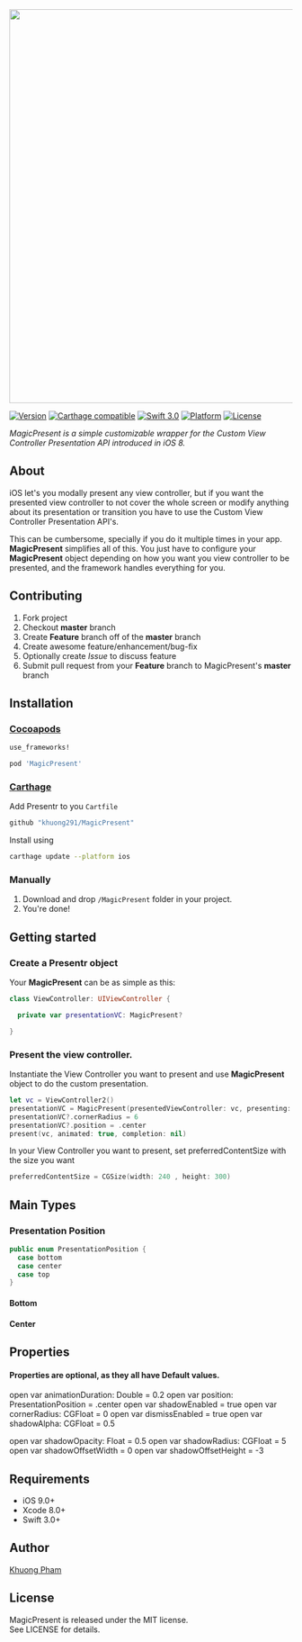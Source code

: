 <img src="https://image.ibb.co/hpOVFw/Logo.png" width="700">

[![Version](https://img.shields.io/cocoapods/v/Presentr.svg?style=flat)](http://cocoapods.org/pods/Presentr)
[![Carthage compatible](https://img.shields.io/badge/Carthage-compatible-4BC51D.svg?style=flat)](https://github.com/Carthage/Carthage)
[![Swift 3.0](https://img.shields.io/badge/Swift-3.0-orange.svg?style=flat)](https://developer.apple.com/swift/)
[![Platform](https://img.shields.io/cocoapods/p/Presentr.svg?style=flat)](http://cocoapods.org/pods/Presentr)
[![License](https://img.shields.io/cocoapods/l/Presentr.svg?style=flat)](http://cocoapods.org/pods/Presentr)

*MagicPresent is a simple customizable wrapper for the Custom View Controller Presentation API introduced in iOS 8.*

## About

iOS let's you modally present any view controller, but if you want the presented view controller to not cover the whole screen or modify anything about its presentation or transition you have to use the Custom View Controller Presentation API's.

This can be cumbersome, specially if you do it multiple times in your app. **MagicPresent** simplifies all of this. You just have to configure your **MagicPresent** object depending on how you want you view controller to be presented, and the framework handles everything for you.


## Contributing

1. Fork project
2. Checkout **master** branch
3. Create **Feature** branch off of the **master** branch
4. Create awesome feature/enhancement/bug-fix
5. Optionally create *Issue* to discuss feature
6. Submit pull request from your **Feature** branch to MagicPresent's **master** branch

## Installation

### [Cocoapods](http://cocoapods.org)

```ruby
use_frameworks!

pod 'MagicPresent'
```

### [Carthage](https://github.com/Carthage/Carthage)
Add Presentr to you `Cartfile`
```sh
github "khuong291/MagicPresent"
```
Install using
```sh
carthage update --platform ios
```

### Manually
1. Download and drop ```/MagicPresent``` folder in your project.  
2. You're done!

## Getting started

### Create a Presentr object

Your **MagicPresent** can be as simple as this:

```swift
class ViewController: UIViewController {

  private var presentationVC: MagicPresent?

}
```

### Present the view controller.

Instantiate the View Controller you want to present and use **MagicPresent** object to do the custom presentation.

```swift
let vc = ViewController2()
presentationVC = MagicPresent(presentedViewController: vc, presenting: self)
presentationVC?.cornerRadius = 6
presentationVC?.position = .center
present(vc, animated: true, completion: nil)
```

In your View Controller you want to present, set preferredContentSize with the size you want

```swift
preferredContentSize = CGSize(width: 240 , height: 300) 
```

## Main Types

### Presentation Position

```swift
public enum PresentationPosition {
  case bottom
  case center
  case top
}
```

#### Bottom

#### Center

## Properties

#### Properties are optional, as they all have Default values.

open var animationDuration: Double = 0.2
open var position: PresentationPosition = .center
open var shadowEnabled = true
open var cornerRadius: CGFloat = 0
open var dismissEnabled = true
open var shadowAlpha: CGFloat = 0.5
    
open var shadowOpacity: Float = 0.5
open var shadowRadius: CGFloat = 5
open var shadowOffsetWidth = 0
open var shadowOffsetHeight = -3


## Requirements

* iOS 9.0+
* Xcode 8.0+
* Swift 3.0+

##  Author
[Khuong Pham](http://kasler.net) <br>

## License
MagicPresent is released under the MIT license.  
See LICENSE for details.
